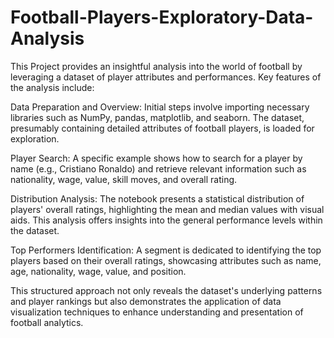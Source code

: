 # Football-Players-Exploratory-Data-Analysis
This Project provides an insightful analysis into the world of football by leveraging a dataset of player attributes and performances. Key features of the analysis include:

Data Preparation and Overview: Initial steps involve importing necessary libraries such as NumPy, pandas, matplotlib, and seaborn. The dataset, presumably containing detailed attributes of football players, is loaded for exploration.

Player Search: A specific example shows how to search for a player by name (e.g., Cristiano Ronaldo) and retrieve relevant information such as nationality, wage, value, skill moves, and overall rating.

Distribution Analysis: The notebook presents a statistical distribution of players' overall ratings, highlighting the mean and median values with visual aids. This analysis offers insights into the general performance levels within the dataset.

Top Performers Identification: A segment is dedicated to identifying the top players based on their overall ratings, showcasing attributes such as name, age, nationality, wage, value, and position.

This structured approach not only reveals the dataset's underlying patterns and player rankings but also demonstrates the application of data visualization techniques to enhance understanding and presentation of football analytics.
